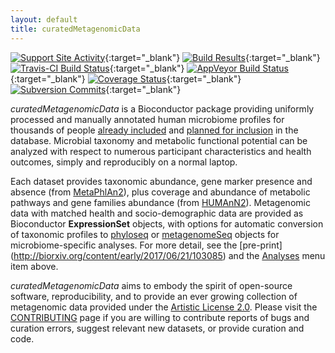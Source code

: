 ```yaml
---
layout: default
title: curatedMetagenomicData
---
```

[![Support Site Activity](https://bioconductor.org/shields/posts/curatedMetagenomicData.svg)](https://support.bioconductor.org/t/curatedmetagenomicdata/){:target="_blank"}
[![Build Results](https://bioconductor.org/shields/build/devel/data-experiment/curatedMetagenomicData.svg)](https://bioconductor.org/checkResults/devel/data-experiment-LATEST/curatedMetagenomicData/){:target="_blank"}
[![Travis-CI Build Status](https://travis-ci.org/waldronlab/curatedMetagenomicData.svg?branch=master)](https://travis-ci.org/waldronlab/curatedMetagenomicData){:target="_blank"}
[![AppVeyor Build Status](https://ci.appveyor.com/api/projects/status/github/waldronlab/curatedMetagenomicData?branch=master&svg=true)](https://ci.appveyor.com/project/schifferl/curatedmetagenomicdata-o9eib){:target="_blank"}
[![Coverage Status](https://img.shields.io/codecov/c/github/waldronlab/curatedMetagenomicData/master.svg)](https://codecov.io/github/waldronlab/curatedMetagenomicData?branch=master){:target="_blank"}
[![Subversion Commits](https://bioconductor.org/shields/commits/data-experiment/curatedMetagenomicData.svg)](https://bioconductor.org/packages/devel/data/experiment/html/curatedMetagenomicData.html#svn_source){:target="_blank"}

*curatedMetagenomicData* is a Bioconductor package providing uniformly processed and manually annotated human microbiome profiles for thousands of people [already included](datasets-included.md) and [planned for inclusion](datasets-ongoing.md) in the database. Microbial taxonomy and metabolic functional potential can be analyzed with respect to numerous participant characteristics and health outcomes, simply and reproducibly on a normal laptop. 

Each dataset provides taxonomic abundance, gene marker presence and absence (from [MetaPhlAn2](https://bitbucket.org/biobakery/metaphlan2)), plus coverage and abundance of metabolic pathways and gene families abundance (from [HUMAnN2](https://bitbucket.org/biobakery/humann2/wiki/Home)). Metagenomic data with matched health and socio-demographic data are provided as Bioconductor **ExpressionSet** objects, with options for automatic conversion of taxonomic profiles to [phyloseq](https://bioconductor.org/packages/phyloseq) or [metagenomeSeq](https://bioconductor.org/packages/metagenomeSeq/) objects for microbiome-specific analyses. For more detail, see the [pre-print] (http://biorxiv.org/content/early/2017/06/21/103085) and the [Analyses](https://waldronlab.github.io/curatedMetagenomicData/analyses) menu item above.


*curatedMetagenomicData* aims to embody the spirit of open-source software, reproducibility, and to provide an ever growing collection of metagenomic data provided under the [Artistic License 2.0](https://github.com/waldronlab/curatedMetagenomicData/blob/master/LICENSE). Please visit the [CONTRIBUTING](https://github.com/waldronlab/curatedMetagenomicData/blob/master/CONTRIBUTING.md) page if you are willing to contribute reports of bugs and curation errors, suggest relevant new datasets, or provide curation and code. 
